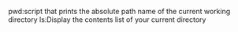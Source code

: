 pwd:script that prints the absolute path name of the current working directory
ls:Display the contents list of your current directory
